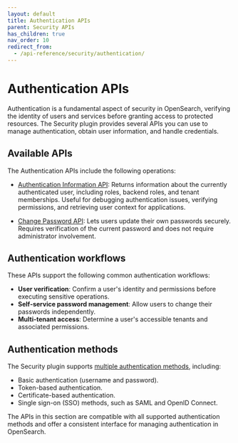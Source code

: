```yaml
---
layout: default
title: Authentication APIs
parent: Security APIs
has_children: true
nav_order: 10
redirect_from:
  - /api-reference/security/authentication/
---
```


# Authentication APIs

Authentication is a fundamental aspect of security in OpenSearch, verifying the identity of users and services before granting access to protected resources. The Security plugin provides several APIs you can use to manage authentication, obtain user information, and handle credentials.

## Available APIs

The Authentication APIs include the following operations:

- [Authentication Information API]({{site.url}}{{site.baseurl}}/api-reference/security/authentication/auth-info/): Returns information about the currently authenticated user, including roles, backend roles, and tenant memberships. Useful for debugging authentication issues, verifying permissions, and retrieving user context for applications.

- [Change Password API]({{site.url}}{{site.baseurl}}/api-reference/security/authentication/change-password/): Lets users update their own passwords securely. Requires verification of the current password and does not require administrator involvement.

## Authentication workflows

These APIs support the following common authentication workflows:

- **User verification**: Confirm a user's identity and permissions before executing sensitive operations.
- **Self-service password management**: Allow users to change their passwords independently.
- **Multi-tenant access**: Determine a user's accessible tenants and associated permissions.

## Authentication methods

The Security plugin supports [multiple authentication methods]({{site.url}}{{site.baseurl}}/security/authentication-backends/authc-index/), including:

- Basic authentication (username and password).
- Token-based authentication.
- Certificate-based authentication.
- Single sign-on (SSO) methods, such as SAML and OpenID Connect.

The APIs in this section are compatible with all supported authentication methods and offer a consistent interface for managing authentication in OpenSearch.
